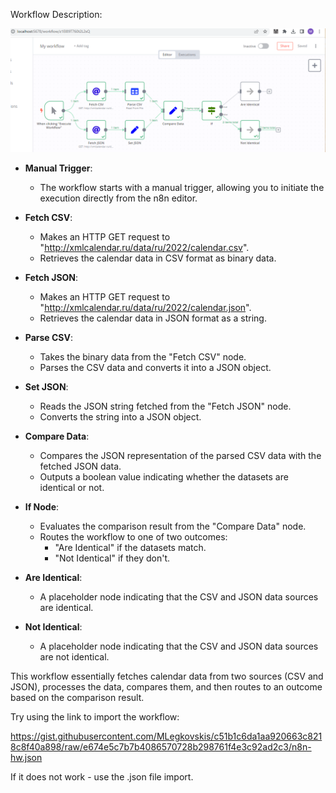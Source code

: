 Workflow Description:

![Alt text](image.png)

- **Manual Trigger**:
  - The workflow starts with a manual trigger, allowing you to initiate the execution directly from the n8n editor.

- **Fetch CSV**:
  - Makes an HTTP GET request to "http://xmlcalendar.ru/data/ru/2022/calendar.csv".
  - Retrieves the calendar data in CSV format as binary data.

- **Fetch JSON**:
  - Makes an HTTP GET request to "http://xmlcalendar.ru/data/ru/2022/calendar.json".
  - Retrieves the calendar data in JSON format as a string.

- **Parse CSV**:
  - Takes the binary data from the "Fetch CSV" node.
  - Parses the CSV data and converts it into a JSON object.

- **Set JSON**:
  - Reads the JSON string fetched from the "Fetch JSON" node.
  - Converts the string into a JSON object.

- **Compare Data**:
  - Compares the JSON representation of the parsed CSV data with the fetched JSON data.
  - Outputs a boolean value indicating whether the datasets are identical or not.

- **If Node**:
  - Evaluates the comparison result from the "Compare Data" node.
  - Routes the workflow to one of two outcomes:
    - "Are Identical" if the datasets match.
    - "Not Identical" if they don't.

- **Are Identical**:
  - A placeholder node indicating that the CSV and JSON data sources are identical.

- **Not Identical**:
  - A placeholder node indicating that the CSV and JSON data sources are not identical.

This workflow essentially fetches calendar data from two sources (CSV and JSON), processes the data, compares them, and then routes to an outcome based on the comparison result.



Try using the link to import the workflow:

https://gist.githubusercontent.com/MLegkovskis/c51b1c6da1aa920663c8218c8f40a898/raw/e674e5c7b7b4086570728b298761f4e3c92ad2c3/n8n-hw.json


If it does not work - use the .json file import.


